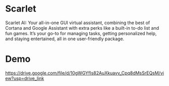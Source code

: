 # Scarlet
Scarlet AI: Your all-in-one GUI virtual assistant, combining the best of Cortana and Google Assistant with extra perks like a built-in to-do list and fun games. It’s your go-to for managing tasks, getting personalized help, and staying entertained, all in one user-friendly package.

# Demo 
https://drive.google.com/file/d/10gWGYfIs82AuXkuavv_Cpq8dMsSrEQsM/view?usp=drive_link
